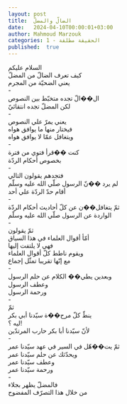 ```yaml
---
layout: post
title:  الضالّ والمضلّ
date:   2024-04-10T00:00:01+03:00
author: Mahmoud Marzouk
categories: 1 - الحقيقة مطلقة
published:  true
---
```

السلام عليكم\
كيف تعرف الضالّ من المضلّ\
يعني الضحيّة من المجرم\
-\
ال��الّ تجده متخبّط بين النصوص\
لكن المضلّ تجده انتقائيّ\
-\
يعني يمرّ علي النصوص\
فيختار منها ما يوافق هواه\
ويتغافل عمّا لا يوافق هواه\
-\
كنت ��قرأ فتوي من فترة\
بخصوص أحكام الردّة\
-\
فتجدهم يقولون التالي\
لم يرد ��نّ الرسول صلّي الله عليه وسلّم\
أقام حدّ الردّة علي أحد\
-\
ثمّ يتغافل��ن عن كلّ أحاديث أحكام الردّة\
الواردة عن الرسول صلّي الله عليه وسلّم\
-\
ثمّ يقولون\
أمّأ أقوال العلماء في هذا السياق\
فهي لا يلتفت إليها\
ويقوم ناطط كلّ أقوال العلماء\
مع إنّها تقريبا تمثّل إجماع\
-\
وبعدين يطي�� الكلام عن حلم الرسول\
وعطف الرسول\
ورحمة الرسول\
-\
ثمّ\
ينطّ كلّ مرح��ة سيّدنا أبي بكر\
ليه ؟!\
لأنّ سيّدنا أبا بكر حارب المرتدّين\
-\
ثمّ يت��هّل في السير في عهد سيّدنا عمر\
ويحدّثك عن حلم سيّدنا عمر\
وعطف سيّدنا عمر\
ورحمة سيّدنا عمر\
-\
فالمضلّ يظهر بجلاء\
من خلال هذا التصرّف المفضوح
